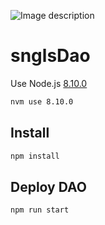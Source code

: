 
![Image description](https://github.com/SingularDTV/snglsDAO-whitepaper/blob/master/images/logo.png?raw=true)
# snglsDao

Use Node.js [8.10.0](https://itnext.io/nvm-the-easiest-way-to-switch-node-js-environments-on-your-machine-in-a-flash-17babb7d5f1b)
```sh
nvm use 8.10.0
```

## Install
```sh
npm install
```

## Deploy DAO
```sh
npm run start
```